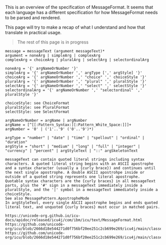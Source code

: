 This is an overview of the specification of MessageFormat.
It seems that each language has a different specification for how MessageFormat needs to be parsed and rendered.

This page will try to make a recap of what I understand and how that translate in practical usage.

> The rest of this page is in progress


```
message = messageText (argument messageText)*
argument = noneArg | simpleArg | complexArg
complexArg = choiceArg | pluralArg | selectArg | selectordinalArg

noneArg = '{' argNameOrNumber '}'
simpleArg = '{' argNameOrNumber ',' argType [',' argStyle] '}'
choiceArg = '{' argNameOrNumber ',' "choice" ',' choiceStyle '}'
pluralArg = '{' argNameOrNumber ',' "plural" ',' pluralStyle '}'
selectArg = '{' argNameOrNumber ',' "select" ',' selectStyle '}'
selectordinalArg = '{' argNameOrNumber ',' "selectordinal" ',' pluralStyle '}'

choiceStyle: see ChoiceFormat
pluralStyle: see PluralFormat
selectStyle: see SelectFormat

argNameOrNumber = argName | argNumber
argName = [^[[:Pattern_Syntax:][:Pattern_White_Space:]]]+
argNumber = '0' | ('1'..'9' ('0'..'9')*)

argType = "number" | "date" | "time" | "spellout" | "ordinal" | "duration"
argStyle = "short" | "medium" | "long" | "full" | "integer" | "currency" | "percent" | argStyleText | "::" argSkeletonText
```


    messageText can contain quoted literal strings including syntax characters. A quoted literal string begins with an ASCII apostrophe and a syntax character (usually a {curly brace}) and continues until the next single apostrophe. A double ASCII apostrohpe inside or outside of a quoted string represents one literal apostrophe.
    Quotable syntax characters are the {curly braces} in all messageText parts, plus the '#' sign in a messageText immediately inside a pluralStyle, and the '|' symbol in a messageText immediately inside a choiceStyle.
    See also MessagePattern.ApostropheMode
    In argStyleText, every single ASCII apostrophe begins and ends quoted literal text, and unquoted {curly braces} must occur in matched pairs. 
    
    https://unicode-org.github.io/icu-docs/apidoc/released/icu4j/com/ibm/icu/text/MessageFormat.html
    https://github.com/unicode-org/icu/blob/2666d18e544271d0f756bf20ee251c2cb699e269/icu4j/main/classes/core/src/com/ibm/icu/text/MessagePattern.java
    https://github.com/unicode-org/icu/blob/2666d18e544271d0f756bf20ee251c2cb699e269/icu4j/main/classes/core/src/com/ibm/icu/impl/PatternProps.java